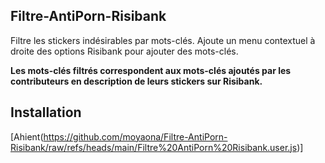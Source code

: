 ## Filtre-AntiPorn-Risibank
Filtre les stickers indésirables par mots-clés.
Ajoute un menu contextuel à droite des options Risibank pour ajouter des mots-clés.

**Les mots-clés filtrés correspondent aux mots-clés ajoutés par les contributeurs en description de leurs stickers sur Risibank.**

## Installation
[Ahient(https://github.com/moyaona/Filtre-AntiPorn-Risibank/raw/refs/heads/main/Filtre%20AntiPorn%20Risibank.user.js)]
